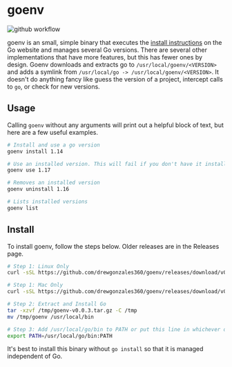 # goenv

![github workflow](https://github.com/drewgonzales360/goenv/actions/workflows/github-actions.yml/badge.svg)

goenv is an small, simple binary that executes the [install instructions](https://go.dev/doc/install) on the Go website and manages several Go versions. There are several other implementations that have more features, but this has fewer ones by design. Goenv downloads and extracts go to `/usr/local/goenv/<VERSION>` and adds a symlink from `/usr/local/go -> /usr/local/goenv/<VERSION>`. It doesn't do anything fancy like guess the version of a project, intercept calls to `go`, or check for new versions.

## Usage

Calling `goenv` without any arguments will print out a helpful block of text, but here are a few useful examples.

```bash
# Install and use a go version
goenv install 1.14

# Use an installed version. This will fail if you don't have it installed.
goenv use 1.17

# Removes an installed version
goenv uninstall 1.16

# Lists installed versions
goenv list
```

## Install

To install goenv, follow the steps below. Older releases are in the Releases page.

```bash
# Step 1: Linux Only
curl -sSL https://github.com/drewgonzales360/goenv/releases/download/v0.0.3/goenv-linux-amd64-v0.0.3.tar.gz -o /tmp/goenv-v0.0.3.tar.gz

# Step 1: Mac Only
curl -sSL https://github.com/drewgonzales360/goenv/releases/download/v0.0.3/goenv-darwin-amd64-v0.0.3.tar.gz -o /tmp/goenv-v0.0.3.tar.gz

# Step 2: Extract and Install Go
tar -xzvf /tmp/goenv-v0.0.3.tar.gz -C /tmp
mv /tmp/goenv /usr/local/bin

# Step 3: Add /usr/local/go/bin to PATH or put this line in whichever dotfile is used
export PATH=/usr/local/go/bin:PATH
```

It's best to install this binary without `go install` so that it is managed independent of Go.

